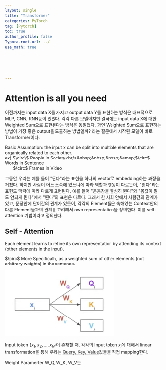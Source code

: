 ```yaml
---
layout: single
title: "Transformer"
categories: PyTorch
tag: [Pytorch]
toc: true
author_profile: false
Typora-root-url: ../
use_math: true





---
```


# Attention is all you need

이전까지는 input data X를 가지고 output data Y를 표현하는 방식은 대표적으로 MLP, CNN, RNN등이 있었다. 각각 다른 모델이지만 결국에는 input data X에 대한 Weighted Sum으로 표현된다는 방식은 동일했다. 과연 Weighted Sum으로 표현하는 방법이 가장 좋은 output을 도출하는 방법일까? 라는 질문에서 시작된 모델이 바로 Transformer이다.

Basic Assumption: the input x can be split into multiple elements that are organically related to each other.<br/>ex)&nbsp;$\circ\$ People in Society<br/>&nbsp;&nbsp;&nbsp;&emsp;$\circ\$ Words in Sentence<br/>&nbsp;&nbsp;&nbsp;&emsp;$\circ\$ Frames in Video

그동안 우리는 예를 들어 "뛴다"라는 표현을 하나의 vector로 embedding하는 과정을 거쳤다. 하지만 사람이 어느 소속에 있느냐에 따라 역할과 행동이 다르듯이, "뛴다"라는 표현도 맥락에 따라 다르게 표현된다. 예를 들어 "운동장을 열심히 뛴다"와 "몸값이 말도 안되게 뛴다"에서 "뛴다"의 표현은 다르다. 그래서 한 사회 안에서 사람간의 관계가 있고, 문장안에 단어간의 관계가 있듯이, 각각의 Element들은 속해있는 Context안의 다른 Element들과의 관계를 고려해서 own representation을 정의한다. 이를 self-attention 기법이라고 정의한다.

## Self - Attention

Each element learns to refine its own representation by attending its context (other elements in the input).

$\circ\$ More Specifically, as a weighted sum of other elements (not arbitrary weights) in the sentence.

<img src="/../images/2023-09-01-transformer/self-attention.png" alt="self-attention" style="zoom:50%;" />

Input token {$x_1, x_2, \dots, x_N$}이 존재할 때, 각각의 Input token $x_i$에 대해서 linear transformation을 통해 우리는 <u>Query, Key, Value</u>값들을 직접 mapping한다. 

Weight Paramerter W_Q, W_K, W_V는 